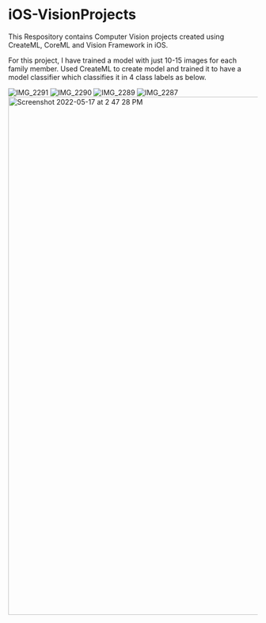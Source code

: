 # iOS-VisionProjects
This Respository contains Computer Vision projects created using CreateML, CoreML and Vision Framework in iOS.

For this project, I have trained a model with just 10-15 images for each family member. Used CreateML to create model and trained it to have a model classifier which classifies it in 4 class labels as below.


![IMG_2291](https://user-images.githubusercontent.com/41720688/168779139-f79fa2b2-e646-415e-98c9-b6f78467772c.PNG)
![IMG_2290](https://user-images.githubusercontent.com/41720688/168779174-a67d298b-173f-4c0d-9a99-dce2d112f4e5.PNG)
![IMG_2289](https://user-images.githubusercontent.com/41720688/168779199-4e0dbe55-6137-40d9-953e-ad3d3fe7818c.PNG)
![IMG_2287](https://user-images.githubusercontent.com/41720688/168779204-40bd34e4-3068-4e69-a57c-e87a8b88c6a1.PNG)
<img width="1046" alt="Screenshot 2022-05-17 at 2 47 28 PM" src="https://user-images.githubusercontent.com/41720688/168780102-487c7528-d401-4058-83e3-21adde1cd993.png">
